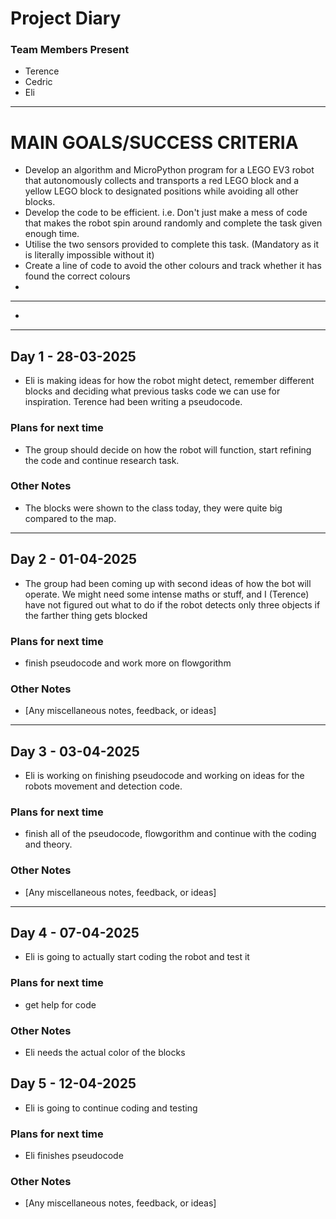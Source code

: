 # Project Diary

### Team Members Present
- Terence
- Cedric
- Eli

---

# MAIN GOALS/SUCCESS CRITERIA
- Develop an algorithm and MicroPython program for a LEGO EV3 robot that autonomously collects and transports a red LEGO block and a yellow LEGO block to designated positions while avoiding all other blocks.
- Develop the code to be efficient. i.e. Don't just make a mess of code that makes the robot spin around randomly and complete the task given enough time.
- Utilise the two sensors provided to complete this task. (Mandatory as it is literally impossible without it)
- Create a line of code to avoid the other colours and track whether it has found the correct colours
- 

---


- 

---

## Day 1 - 28-03-2025
- Eli is making ideas for how the robot might detect, remember different blocks and deciding what previous tasks code we can use for inspiration. Terence had been writing a pseudocode. 

### Plans for next time
- The group should decide on how the robot will function, start refining the code and continue research task.

### Other Notes
- The blocks were shown to the class today, they were quite big compared to the map.

---

## Day 2 - 01-04-2025
- The group had been coming up with second ideas of how the bot will operate. We might need some intense maths or stuff, and I (Terence) have not figured out what to do if the robot detects only three objects if the farther thing gets blocked

### Plans for next time
- finish pseudocode and work more on flowgorithm

### Other Notes
- [Any miscellaneous notes, feedback, or ideas]

---

## Day 3 - 03-04-2025
- Eli is working on finishing pseudocode and working on ideas for the robots movement and detection code.

### Plans for next time
- finish all of the pseudocode, flowgorithm and continue with the coding and theory.

### Other Notes
- [Any miscellaneous notes, feedback, or ideas]

---

## Day 4 - 07-04-2025
- Eli is going to actually start coding the robot and test it

### Plans for next time
- get help for code

### Other Notes
- Eli needs the actual color of the blocks


## Day 5 - 12-04-2025
- Eli is going to continue coding and testing

### Plans for next time
- Eli finishes pseudocode

### Other Notes
- [Any miscellaneous notes, feedback, or ideas]